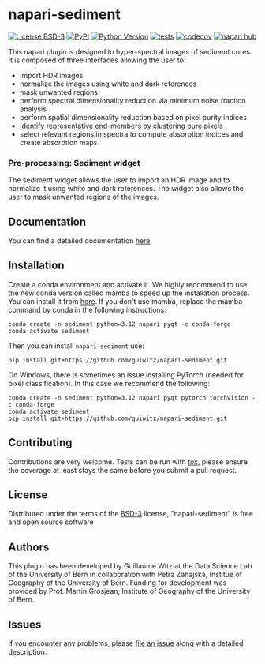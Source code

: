 # napari-sediment

[![License BSD-3](https://img.shields.io/pypi/l/napari-sediment.svg?color=green)](https://github.com/guiwitz/napari-sediment/raw/main/LICENSE)
[![PyPI](https://img.shields.io/pypi/v/napari-sediment.svg?color=green)](https://pypi.org/project/napari-sediment)
[![Python Version](https://img.shields.io/pypi/pyversions/napari-sediment.svg?color=green)](https://python.org)
[![tests](https://github.com/guiwitz/napari-sediment/workflows/tests/badge.svg)](https://github.com/guiwitz/napari-sediment/actions)
[![codecov](https://codecov.io/gh/guiwitz/napari-sediment/branch/main/graph/badge.svg)](https://codecov.io/gh/guiwitz/napari-sediment)
[![napari hub](https://img.shields.io/endpoint?url=https://api.napari-hub.org/shields/napari-sediment)](https://napari-hub.org/plugins/napari-sediment)

This napari plugin is designed to hyper-spectral images of sediment cores. It is composed of three interfaces allowing the user to:

- import HDR images
- normalize the images using white and dark references
- mask unwanted regions
- perform spectral dimensionality reduction via minimum noise fraction analysis
- perform spatial dimensionality reduction based on pixel purity indices
- identify representative end-members by clustering pure pixels
- select relevant regions in spectra to compute absorption indices and create absorption maps 

### Pre-processing: Sediment widget

The sediment widget allows the user to import an HDR image and to normalize it using white and dark references. The widget also allows the user to mask unwanted regions of the images.

## Documentation

You can find a detailed documentation [here](https://guiwitz.github.io/napari-sediment).
## Installation

Create a conda environment and activate it. We highly recommend to use the new conda version called mamba to speed up the installation process. You can install it from [here](https://github.com/conda-forge/miniforge#mambaforge). If you don't use mamba, replace the mamba command by conda in the following instructions:

    conda create -n sediment python=3.12 napari pyqt -c conda-forge
    conda activate sediment

Then you can install `napari-sediment` use:

    pip install git+https://github.com/guiwitz/napari-sediment.git

On Windows, there is sometimes an issue installing PyTorch (needed for pixel classification). In this case we recommend the following:

    conda create -n sediment python=3.12 napari pyqt pytorch torchvision -c conda-forge
    conda activate sediment
    pip install git+https://github.com/guiwitz/napari-sediment.git


## Contributing

Contributions are very welcome. Tests can be run with [tox], please ensure
the coverage at least stays the same before you submit a pull request.

## License

Distributed under the terms of the [BSD-3] license,
"napari-sediment" is free and open source software

## Authors

This plugin has been developed by Guillaume Witz at the Data Science Lab of the University of Bern in collaboration with Petra Zahajská, Institue of Geography of the University of Bern. Funding for development was provided by Prof. Martin Grosjean, Institute of Geography of the University of Bern.

## Issues

If you encounter any problems, please [file an issue] along with a detailed description.

[napari]: https://github.com/napari/napari
[Cookiecutter]: https://github.com/audreyr/cookiecutter
[@napari]: https://github.com/napari
[MIT]: http://opensource.org/licenses/MIT
[BSD-3]: http://opensource.org/licenses/BSD-3-Clause
[GNU GPL v3.0]: http://www.gnu.org/licenses/gpl-3.0.txt
[GNU LGPL v3.0]: http://www.gnu.org/licenses/lgpl-3.0.txt
[Apache Software License 2.0]: http://www.apache.org/licenses/LICENSE-2.0
[Mozilla Public License 2.0]: https://www.mozilla.org/media/MPL/2.0/index.txt
[cookiecutter-napari-plugin]: https://github.com/napari/cookiecutter-napari-plugin

[file an issue]: https://github.com/guiwitz/napari-sediment/issues

[napari]: https://github.com/napari/napari
[tox]: https://tox.readthedocs.io/en/latest/
[pip]: https://pypi.org/project/pip/
[PyPI]: https://pypi.org/
